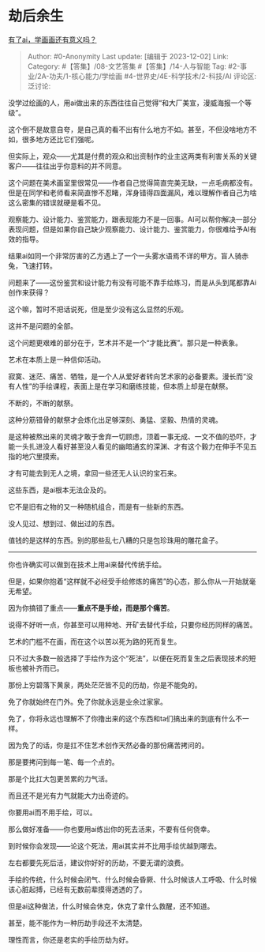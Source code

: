 # 劫后余生
[有了ai，学画画还有意义吗？](https://www.zhihu.com/question/588766921/answer/2932218817)

> Author: #0-Anonymity
> Last update: [编辑于 2023-12-02]
> Link:
> Category: #【答集】/08-文艺答集 #【答集】/14-人与智能
> Tag: #2-事业/2A-功夫/1-核心能力/学绘画 #4-世界史/4E-科学技术/2-科技/AI
> 评论区:
> 泛讨论:

没学过绘画的人，用ai做出来的东西往往自己觉得“和大厂美宣，漫威海报一个等级”。

这个倒不是故意自夸，是自己真的看不出有什么地方不如。甚至，不但没啥地方不如，很多地方还比它们强呢。

但实际上，观众——尤其是付费的观众和出资制作的业主这两类有利害关系的关键客户——往往出乎你意料的并不同意。

这个问题在美术画室里很常见——作者自己觉得简直完美无缺，一点毛病都没有。但是在同学和老师看来简直惨不忍睹，浑身错得四面漏风，难以理解作者自己为啥这么密集的错误就硬是看不见。

观察能力、设计能力、鉴赏能力，跟表现能力不是一回事。AI可以帮你解决一部分表现问题，但是如果你自己缺少观察能力、设计能力、鉴赏能力，你很难给予AI有效的指导。

结果ai如同一个非常厉害的乙方遇上了一个一头雾水语焉不详的甲方。盲人骑赤兔，飞速打转。

问题来了——这份鉴赏和设计能力有没有可能不靠手绘练习，而是从头到尾都靠Ai创作来获得？

这个嘛，暂时不把话说死，但是至少没有这么显然的乐观。

这并不是问题的全部。

这个问题更艰难的部分在于，艺术并不是一个“才能比赛”。那只是一种表象。

艺术在本质上是一种信仰活动。

寂寞、迷茫、痛苦、牺牲，是一个人从爱好者转向艺术家的必备要素。漫长而“没有人性”的手绘课程，表面上是在学习和磨练技能，但本质上却是在献祭。

不断的，不断的献祭。

这种分筋错骨的献祭才会炼化出足够深刻、勇猛、坚毅、热情的灵魂。

是这种被熬出来的灵魂才敢于舍弃一切顾虑，顶着一事无成、一文不值的恐吓，才能一头扎进没人看好甚至没人看见的幽暗通玄的深渊、才有这个毅力在伸手不见五指的地穴里摸索。

才有可能去到无人之境，拿回一些还无人认识的宝石来。

这些东西，是ai根本无法企及的。

它不是旧有之物的又一种随机组合，而是有一些新的东西。

没人见过、想到过、做出过的东西。

值钱的是这样的东西。别的那些乱七八糟的只是包珍珠用的雕花盒子。

--------------------

你也许确实可以做到在技术上用ai来替代传统手绘。

但是，如果你抱着“这样就不必经受手绘修炼的痛苦”的心态，那么你从一开始就毫无希望。

因为你搞错了重点——**重点不是手绘，而是那个痛苦**。

说得不好听一点，你甚至可以用种地、开矿去替代手绘，只要你经历同样的痛苦。

艺术的门槛不在画，而在这个以苦以死为路的死而复生。

只不过大多数一般选择了手绘作为这个“死法”，以便在死而复生之后表现技术的短板也被补齐而已。

那份上穷碧落下黄泉，两处茫茫皆不见的历劫，你是不能免的。

免了你就始终在门外。免了你就永远是业余过家家。

免了，你将永远也理解不了你撸出来的这个东西和ta们搞出来的到底有什么不一样。

因为免了的话，你是扛不住艺术创作天然必备的那份痛苦拷问的。

那是要拷问到每一笔、每一个点的。

那是个比扛大包更苦累的力气活。

而且还不是光有力气就能大力出奇迹的。

你要用ai而不用手绘，可以。

那么做好准备——你也要用ai练出你的死去活来，不要有任何侥幸。

到时候你会发现——论这个死法，用ai其实并不比用手绘优越到哪去。

左右都要先死后活，建议你好好的历劫，不要无谓的浪费。

手绘的传统，什么时候会闭气、什么时候会昏厥、什么时候该人工呼吸、什么时候该心脏起搏，已经有无数前辈摸得透透的了。

但是ai这种做法，什么时候会休克，休克了拿什么救醒，还不知道。

甚至，能不能作为一种历劫手段还不太清楚。

理性而言，你还是老实的手绘历劫为好。
